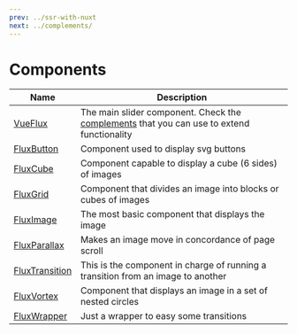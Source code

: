 ```yaml
---
prev: ../ssr-with-nuxt
next: ../complements/
---
```


# Components

| Name | Description |
|------|-------------|
| [VueFlux](components/vue-flux) | The main slider component. Check the [complements](complements) that you can use to extend functionality |
| [FluxButton](components/flux-button) | Component used to display svg buttons |
| [FluxCube](components/flux-cube) | Component capable to display a cube (6 sides) of images |
| [FluxGrid](components/flux-grid) | Component that divides an image into blocks or cubes of images |
| [FluxImage](components/flux-image) | The most basic component that displays the image |
| [FluxParallax](components/flux-parallax) | Makes an image move in concordance of page scroll |
| [FluxTransition](components/flux-transition) | This is the component in charge of running a transition from an image to another |
| [FluxVortex](components/flux-vortex) | Component that displays an image in a set of nested circles |
| [FluxWrapper](components/flux-wrapper) | Just a wrapper to easy some transitions |
